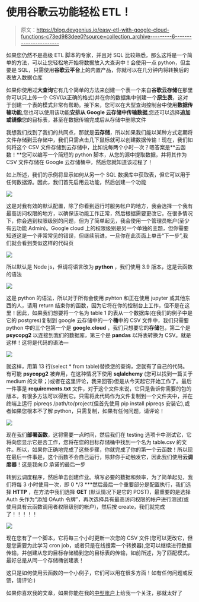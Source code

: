 # 使用谷歌云功能轻松 ETL！

> 原文：<https://blog.devgenius.io/easy-etl-with-google-cloud-functions-c73ed983dee0?source=collection_archive---------6----------------------->

如果您仍然不是高级 ETL 脚本的专家，并且对 SQL 比较熟悉，那么这将是一个简单的方法，可以让您轻松地开始将数据放入大查询中！会使用一点 python，但主要是 SQL，只需使用**谷歌云平台**上的内置产品，你就可以在几分钟内将转换后的表放入数据仓库

如果你使用过**大查询**它有几个简单的方法来创建一个表一个来自**谷歌云存储**在那里你可以只上传一个 CSV(以正确的格式)并在你的数据集中创建一个**原生表**，这对于创建一个表的模式非常有帮助。接下来，您可以在大型查询控制台中使用**数据传输功能**,您也可以使用该功能**安排从 Google 云存储中传输数据**,您还可以选择**追加或镜像**您的目标表，甚至在数据传输完成后从存储中删除文件

我想我们找到了我们的共同点，那就是**云存储**，所以如果我们能以某种方式定期将文件存储到云存储中，我们只需点击几下鼠标就可以创建数据传输！现在，我们如何将这个 CSV 文件存储到云存储中，比如说每两个小时一次？嗯答案是**云函数！**您可以编写一个简短的 python 脚本，从您的源中提取数据，并将其作为 CSV 文件存储在 Google 云存储桶中，然后您就知道该过程了！

如上所述，我们的示例将显示如何从另一个 SQL 数据库中获取表，但它可以用于任何数据源。因此，我们首先启用云功能，然后创建一个功能

![](img/be5986b1b17604258a16f601e3490320.png)

这是对我有效的默认配置，除了你看到运行时服务帐户的地方，我会选择一个我有最高访问权限的地方，以确保该功能工作正常，然后根据需要更改它。在很多情况下，你会遇到权限级别的问题，但为了简单起见，我会使用一个管理员帐户(至少有云功能 Admin)。Google cloud 上的权限级别是另一个单独的主题，但你需要知道这是一个非常常见的错误，但继续前进，一旦你在此页面上单击“下一步”,我们就会看到类似这样的代码页

![](img/e1da17524153a273a1469acc0165627d.png)

所以默认是 Node js，但请将语言改为 **python** ，我们使用 3.9 版本，这是云函数的语法

![](img/3d11702b93b7acea4c47a96a2d996106.png)

这是 python 的语法，所以对于所有会使用 pyhton 和正在使用 jupyter 或其他东西的人，请用 return 结束你的函数，因为它将在你的控制台上工作，但不是在这里！因此，如果我们想要将一个名为 table 1 的表从一个数据库(在我们的例子中是它的 postgres)复制到 google 云存储中的一个**桶**中的 CSV 文件中，我们只需要 python 中的三个包第一个是 **google.cloud** ，我们只想要它的**存储**包，第二个是 **psycopg2** 以连接到我们的数据库，第三个是 **pandas** 以将表转换为 CSV。就是这样！这将是代码的语法—

![](img/1ca35308951eff890b76160fab1863a8.png)

就这样，用第 13 行(select * from table)替换您的查询，您就有了自己的代码。有可能 **psycopg2** 被弃用，在这种情况下使用 **sqlalchemy** (您可以找到一篇关于 medium 的文章；)或者在这里评论，我来回答)但是从今天起它开始工作了。最后一件事是 **requirements.txt** 文件，对于这个文件来说，它只是告诉你需要的包的版本，有很多方法可以得到它。只需将此代码作为文件复制到一个文件夹中，并在终端上运行 pipreqs /path/to/project(但首先使用 pip install pipreqs 安装它),或者如果您根本不了解 python，只需复制，如果有任何问题，请评论！

![](img/609b4df0564a27f41d03ba4516ebd9f0.png)

现在我们**部署函数**，这将需要一点时间，然后我们在 testing 选项卡中测试它，它将向您显示它是否工作，您将在您的目标存储桶中找到一个名为 table.csv 的文件。所以，如果你正确地完成了这些步骤，你就完成了你的第一个云函数！所以现在最后一件事是，这个函数不会自己运行，除非你手动触发它，因此我们使用**云调度器**！这是我向:D 承诺的最后一步

转到云调度程序，然后单击创建作业。填写必要的数据和频率，为了简单起见，我们将每 3 小时使用一次，即 0 */3 ***然后最后一个重要部分是配置执行，我们选择 **HTTP** ，在方法中我们选择 **GET** (默认情况下是它的 POST)，最重要的是选择 Auth 头作为“添加 OAuth 令牌”，再次选择具有最高访问权限的帐户进行测试(或使用具有云函数调用者权限级别的帐户)，然后按 create，我们就完成了！！！！！

![](img/6c040069afcd0dc8869139b065bfc292.png)

现在您有了一个脚本，它将每三个小时更新一次您的 CSV 文件(您可以更改它，但是您需要为此学习 cron job，或者只是在线搜索一个转换器),您可以继续进行数据传输，并创建从您的目标存储桶到您的目标表的传输，如前所述，为了匹配模式，最好总是从同一个存储桶创建表！

这只是如何使用云函数的一个小例子，它们可以用在很多方面！如有任何问题或反馈，请评论:)

如果你喜欢我的文章，如果你能在我的[中型账户](https://medium.com/@suhasthakral)上给我一个关注，那就太好了